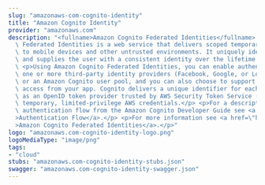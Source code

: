 ```yaml
---
slug: "amazonaws-com-cognito-identity"
title: "Amazon Cognito Identity"
provider: "amazonaws.com"
description: "<fullname>Amazon Cognito Federated Identities</fullname> <p>Amazon Cognito\
  \ Federated Identities is a web service that delivers scoped temporary credentials\
  \ to mobile devices and other untrusted environments. It uniquely identifies a device\
  \ and supplies the user with a consistent identity over the lifetime of an application.</p>\
  \ <p>Using Amazon Cognito Federated Identities, you can enable authentication with\
  \ one or more third-party identity providers (Facebook, Google, or Login with Amazon)\
  \ or an Amazon Cognito user pool, and you can also choose to support unauthenticated\
  \ access from your app. Cognito delivers a unique identifier for each user and acts\
  \ as an OpenID token provider trusted by AWS Security Token Service (STS) to access\
  \ temporary, limited-privilege AWS credentials.</p> <p>For a description of the\
  \ authentication flow from the Amazon Cognito Developer Guide see <a href=\"https://docs.aws.amazon.com/cognito/latest/developerguide/authentication-flow.html\"\
  >Authentication Flow</a>.</p> <p>For more information see <a href=\"https://docs.aws.amazon.com/cognito/latest/developerguide/cognito-identity.html\"\
  >Amazon Cognito Federated Identities</a>.</p>"
logo: "amazonaws.com-cognito-identity-logo.png"
logoMediaType: "image/png"
tags:
- "cloud"
stubs: "amazonaws.com-cognito-identity-stubs.json"
swagger: "amazonaws.com-cognito-identity-swagger.json"
---
```

